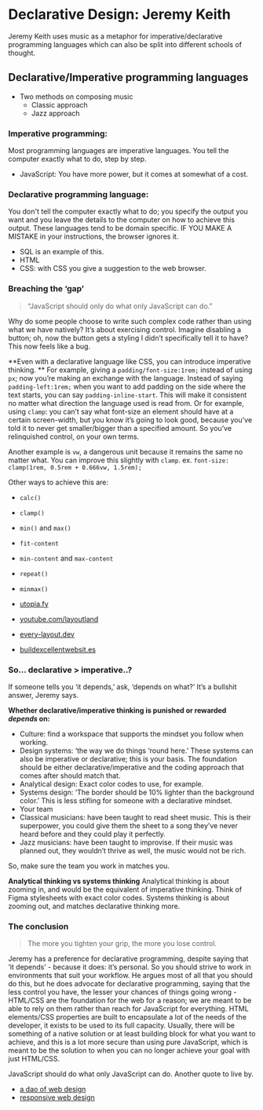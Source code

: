 # Declarative Design: Jeremy Keith

Jeremy Keith uses music as a metaphor for imperative/declarative programming languages which can also be split into different schools of thought.

## Declarative/Imperative programming languages
- Two methods on composing music
  - Classic approach
  - Jazz approach

### Imperative programming:
Most programming languages are imperative languages. You tell the computer exactly what to do, step by step. 
- JavaScript: You have more power, but it comes at somewhat of a cost.

### Declarative programming language:
You don't tell the computer exactly what to do; you specify the output you want and you leave the details to the computer on how to achieve this output. These languages tend to be domain specific. IF YOU MAKE A MISTAKE in your instructions, the browser ignores it.
- SQL is an example of this.
- HTML
- CSS: with CSS you give a suggestion to the web browser. 

### Breaching the ‘gap’
> “JavaScript should only do what only JavaScript can do.”

Why do some people choose to write such complex code rather than using what we have natively? It’s about exercising control. Imagine disabling a button; oh, now the button gets a styling I didn’t specifically tell it to have? This now feels like a bug.

**Even with a declarative language like CSS, you can introduce imperative thinking. **
For example, giving a `padding/font-size:1rem;` instead of using `px`; now you’re making an exchange with the language. Instead of saying `padding-left:1rem;` when you want to add padding on the side where the text starts, you can say `padding-inline-start`. This will make it consistent no matter what direction the language used is read from. Or for example, using `clamp`: you can’t say what font-size an element should have at a certain screen-width, but you know it’s going to look good, because you’ve told it to never get smaller/bigger than a specified amount. So you’ve relinquished control, on your own terms.

Another example is `vw`, a dangerous unit because it remains the same no matter what. You can improve this slightly with `clamp`. 
ex. `font-size: clamp(1rem, 0.5rem + 0.666vw, 1.5rem);`

Other ways to achieve this are: 
- `calc()`
- `clamp()`
- `min()` and `max()`
- `fit-content`
- `min-content` and `max-content`
- `repeat()`
- `minmax()`

- [utopia.fy](link)
- [youtube.com/layoutland](link)
- [every-layout.dev](link) 
- [buildexcellentwebsit.es](link)

### So… declarative > imperative..?
If someone tells you ‘it depends,’ ask, ‘depends on what?’ It’s a bullshit answer, Jeremy says. 

**Whether declarative/imperative thinking is punished or rewarded _depends_ on:**
- Culture: find a workspace that supports the mindset you follow when working.
- Design systems: ‘the way we do things ‘round here.’ These systems can also be imperative or declarative; this is your basis. The foundation should be either declarative/imperative and the coding approach that comes after should match that.
- Analytical design: Exact color codes to use, for example.
- Systems design: ‘The border should be 10% lighter than the background color.’ This is less stifling for someone with a declarative mindset.
- Your team
- Classical musicians: have been taught to read sheet music. This is their superpower, you could give them the sheet to a song they’ve never heard before and they could play it perfectly.
- Jazz musicians: have been taught to improvise. If their music was planned out, they wouldn’t thrive as well, the music would not be rich. 

So, make sure the team you work in matches you.

**Analytical thinking vs systems thinking**
Analytical thinking is about zooming in, and would be the equivalent of imperative thinking. Think of Figma stylesheets with exact color codes. Systems thinking is about zooming out, and matches declarative thinking more.

### The conclusion
> The more you tighten your grip, the more you lose control.

Jeremy has a preference for declarative programming, despite saying that ‘it depends’ - because it does: it’s personal. So you should strive to work in environments that suit your workflow.
He argues most of all that you should do this, but he does advocate for declarative programming, saying that the less control you have, the lesser your chances of things going wrong - HTML/CSS are the foundation for the web for a reason; we are meant to be able to rely on them rather than reach for JavaScript for everything. HTML elements/CSS properties are built to encapsulate a lot of the needs of the developer, it exists to be used to its full capacity. Usually, there will be something of a native solution or at least building block for what you want to achieve, and this is a lot more secure than using pure JavaScript, which is meant to be the solution to when you can no longer achieve your goal with just HTML/CSS. 

JavaScript should do what only JavaScript can do. Another quote to live by.

- [a dao of web design](link)
- [responsive web design](link)